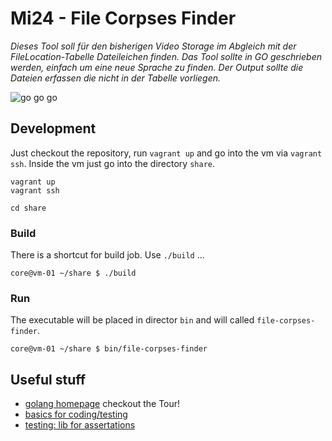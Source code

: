 # Mi24 - File Corpses Finder

*Dieses Tool soll für den bisherigen Video Storage im Abgleich mit der FileLocation-Tabelle Dateileichen finden. Das Tool sollte in GO geschrieben werden, einfach um eine neue Sprache zu finden.
Der Output sollte die Dateien erfassen die nicht in der Tabelle vorliegen.*

![go go go](http://cdn.ientry.com/sites/webpronews/pictures/gogopher_320x245.jpg "joana looks like a pony ... sometimes")

## Development

Just checkout the repository, run `vagrant up` and go into the vm via `vagrant ssh`.
Inside the vm just go into the directory `share`.

    vagrant up
    vagrant ssh
    
    cd share
    
### Build

There is a shortcut for build job. Use `./build` ...

    core@vm-01 ~/share $ ./build 

### Run

The executable will be placed in director `bin` and will called `file-corpses-finder`.

    core@vm-01 ~/share $ bin/file-corpses-finder 
    
## Useful stuff

* [golang homepage](http://golang.org/) checkout the Tour!
* [basics for coding/testing](https://golang.org/doc/code.html)
* [testing: lib for assertations](https://github.com/stretchr/testify)